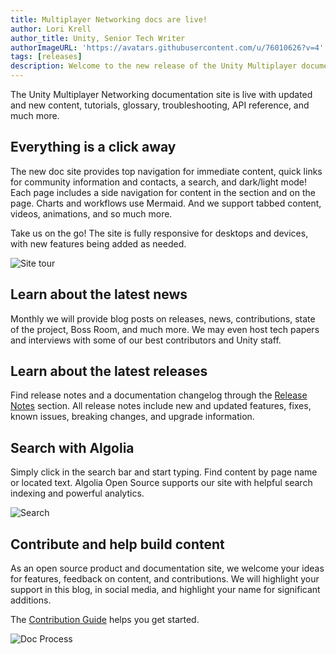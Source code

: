 ```yaml
---
title: Multiplayer Networking docs are live!
author: Lori Krell
author_title: Unity, Senior Tech Writer
authorImageURL: 'https://avatars.githubusercontent.com/u/76010626?v=4'
tags: [releases]
description: Welcome to the new release of the Unity Multiplayer documentation site and content. Learn more about Unity MLAPI, Transport, releases, and more. Contribute to help support all developers and designers of multiplayer games.
---
```


The Unity Multiplayer Networking documentation site is live with updated and new content, tutorials, glossary, troubleshooting, API reference, and much more.

## Everything is a click away

The new doc site provides top navigation for immediate content, quick links for community information and contacts, a search, and dark/light mode! Each page includes a side navigation for content in the section and on the page. Charts and workflows use Mermaid. And we support tabbed content, videos, animations, and so much more.

Take us on the go! The site is fully responsive for desktops and devices, with new features being added as needed.

![Site tour](/img/blog/site-tour1.png)

## Learn about the latest news

Monthly we will provide blog posts on releases, news, contributions, state of the project, Boss Room, and much more. We may even host tech papers and interviews with some of our best contributors and Unity staff. 

## Learn about the latest releases

Find release notes and a documentation changelog through the [Release Notes](/releases/introduction) section. All release notes include new and updated features, fixes, known issues, breaking changes, and upgrade information.

## Search with Algolia

Simply click in the search bar and start typing. Find content by page name or located text. Algolia Open Source supports our site with helpful search indexing and powerful analytics. 

![Search](/img/blog/blog-search.png)

## Contribute and help build content

As an open source product and documentation site, we welcome your ideas for features, feedback on content, and contributions. We will highlight your support in this blog, in social media, and highlight your name for significant additions.

The [Contribution Guide](https://github.com/Unity-Technologies/com.unity.multiplayer.docs/wiki) helps you get started.

![Doc Process](/img/blog/contribute-pass.png)
